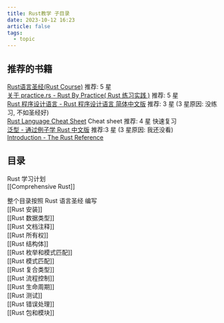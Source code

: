 ```yaml
---
title: Rust教学 子目录
date: 2023-10-12 16:23
article: false
tags:
  - topic
---
```

## 推荐的书籍
[ Rust语言圣经(Rust Course)](https://course.rs/basic/variable.html) 推荐: 5 星  
[关于 practice.rs - Rust By Practice( Rust 练习实践 )](https://zh.practice.rs/why-exercise.html) 推荐: 5 星  
[Rust 程序设计语言 - Rust 程序设计语言 简体中文版](https://kaisery.github.io/trpl-zh-cn/title-page.html) 推荐: 3 星 (3 星原因: 没练习, 不如圣经好)  
[Rust Language Cheat Sheet](https://cheats.rs/) Cheat sheet 推荐: 4 星 快速复习  
[泛型 - 通过例子学 Rust 中文版](https://rustwiki.org/zh-CN/rust-by-example/generics.html) 推荐:3 星 (3 星原因: 我还没看)  
[Introduction - The Rust Reference](https://doc.rust-lang.org/stable/reference/introduction.html) 

## 目录
Rust 学习计划  
[[Comprehensive Rust]]

整个目录按照 Rust 语言圣经 编写  
[[Rust 安装]]  
[[Rust 数据类型]]  
[[Rust 文档注释]]  
[[Rust 所有权]]  
[[Rust 结构体]]  
[[Rust 枚举和模式匹配]]  
[[Rust 模式匹配]]  
[[Rust 复合类型]]  
[[Rust 流程控制]]  
[[Rust 生命周期]]  
[[Rust 测试]]  
[[Rust 错误处理]]  
[[Rust 包和模块]]